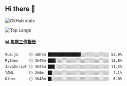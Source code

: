 ## Hi there 👋

![GitHub stats](https://github-readme-stats.orilight.top/api?username=orilights)

![Top Langs](https://github-readme-stats.orilight.top/api/top-langs/?username=orilights&layout=compact)

<!-- waka-box start -->
#### <a href="https://gist.github.com/92c8d5b388768c10efcba86e82b7c4fb" target="_blank">📊 每周工作报告</a>
```text
Vue.js     🕓 16h7m ███████████████░░░░░░░░░░░░░ 53.9%
Python     🕓 3h49m ███▌░░░░░░░░░░░░░░░░░░░░░░░░ 12.8%
JavaScript 🕓 3h23m ███▏░░░░░░░░░░░░░░░░░░░░░░░░ 11.3%
YAML       🕓 2h8m  █▉░░░░░░░░░░░░░░░░░░░░░░░░░░  7.1%
Other      🕓 1h48m █▋░░░░░░░░░░░░░░░░░░░░░░░░░░  6.0%
```
<!-- Powered by https://github.com/journey-ad/waka-box-go . -->
<!-- waka-box end -->
